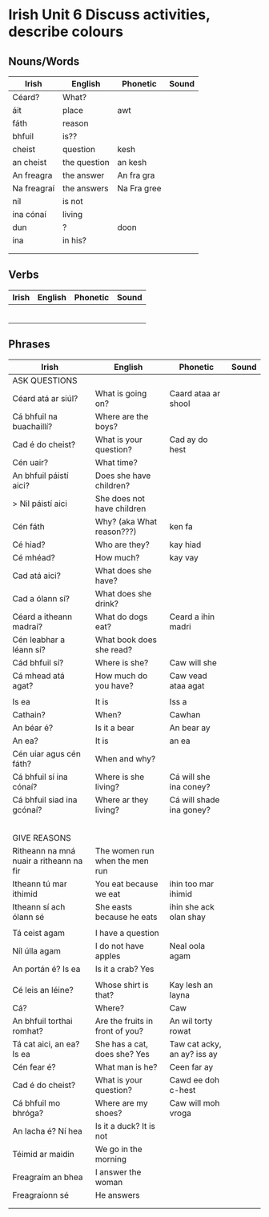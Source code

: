 # Irish Unit 6  Discuss activities, describe colours

## Nouns/Words

| Irish | English | Phonetic | Sound |
| ------| ------- | -------- | ----- |
| Céard? | What? |  |  |
| áit | place | awt |  |
| fáth | reason |  |  |
| bhfuil | is?? |  |  |
| cheist | question | kesh |  |
| an cheist | the question | an kesh |  |
| An freagra | the answer  | An fra gra |  |
| Na freagraí | the answers | Na Fra gree |  |
| níl | is not |  |  |
| ina cónaí | living |  |  |
| dun | ? | doon |  |
| ina | in his? |  |  |
|  |  |  |  |
|  |  |  |  |

## Verbs

| Irish | English | Phonetic | Sound |
| ------| ------- | -------- |----- |
|  |  |  |  |
|  |  |  |  |
|  |  |  |  |
|  |  |  |  |
|  |  |  |  |
|  |  |  |  |


## Phrases
| Irish | English | Phonetic | Sound |
| ------| ------- | -------- |----- |
| ASK QUESTIONS |  |  |  |
| Céard atá ar siúl? | What is going on? | Caard ataa ar shool |  |
| Cá bhfuil na buachaillí? | Where are the boys? |  |  |
| Cad é do cheist? | What is your question? | Cad ay do hest |  |
| Cén uair? | What time? |  |  |
| An bhfuil páistí aici? | Does she have children? |  |  |
|> Nil páistí aici | She does not have children |  |  |
| Cén fáth | Why? (aka What reason???) | ken fa |  |
| Cé hiad? | Who are they? | kay hiad |  |
| Cé mhéad? | How much? | kay vay |  |
| Cad atá aici? | What does she have? |  |  |
| Cad a ólann sí? | What does she drink? |  |  |
| Céard a itheann madraí? | What do dogs eat? | Ceard a ihin madri |  |
| Cén leabhar a léann sí? | What book does she read? |  |  |
| Cád bhfuil sí? | Where is she? | Caw will she |  |
| Cá mhead atá agat? | How much do you have? | Caw vead ataa agat |  |
|  |  |  |  |
| Is ea | It is | Iss a |  |
| Cathain? | When? | Cawhan |  |
| An béar é? | Is it a bear | An bear ay |  |
| An ea? | It is | an ea |  |
| Cén uiar agus cén fáth? | When and why? |  |  |
| Cá bhfuil sí ina cónaí? | Where is she living? | Cá will she ina coney? |  |
| Cá bhfuil siad ina gcónaí? | Where ar they living? | Cá will shade ina goney? |  |
|  |  |  |  |
|  |  |  |  |
|  |  |  |  |
|  |  |  |  |
|  |  |  |  |
| GIVE REASONS |  |  |  |
| Ritheann na mná nuair a ritheann na fir | The women run when the men run |  |  |
| Itheann tú mar ithimid | You eat because we eat | ihin too mar ihimid |  |
| Itheann sí ach ólann sé | She easts because he eats | ihin she ack olan shay |  |
|  |  |  |  |
| Tá ceist agam | I have a question |  |  |
| Níl úlla agam| I do not have apples | Neal oola agam |  |
| An portán é? Is ea | Is it a crab?  Yes |  |  |
|  |  |  |  |
| Cé leis an léine? | Whose shirt is that? | Kay lesh an layna |  |
| Cá? | Where? | Caw |  |
| An bhfuil torthai romhat? | Are the fruits in front of you? | An wil torty rowat |  |
| Tá cat aici, an ea?  Is ea | She has a cat, does she?  Yes | Taw cat acky, an ay?  iss ay |  |
| Cén fear é? | What man is he? | Ceen far ay |  |
| Cad é do cheist? | What is your question? | Cawd ee doh c-hest |  |
| Cá bhfuil mo bhróga? | Where are my shoes? | Caw will moh vroga |  |
| An lacha é?  Ní hea | Is it a duck?  It is not |  |  |
| Téimid ar maidin | We go in the morning |  |  |
| Freagraím an bhea | I answer the woman |  |  |
| Freagraíonn sé | He answers|  |  |
|  |  |  |  |
|  |  |  |  |